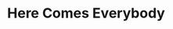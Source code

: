 ---
ee_id_show: '199'
title: Here Comes Everybody
url: here-comes-everybody
live_url:
year: '2010'
venue: Hamburger Bahnhof
state_country: Berlin
type:
dates:
wwwnews:
wwweblast:
www:
pitch: "​Show that wz centered around music / composition."
ps:
credits:
download:
layout: shows
---